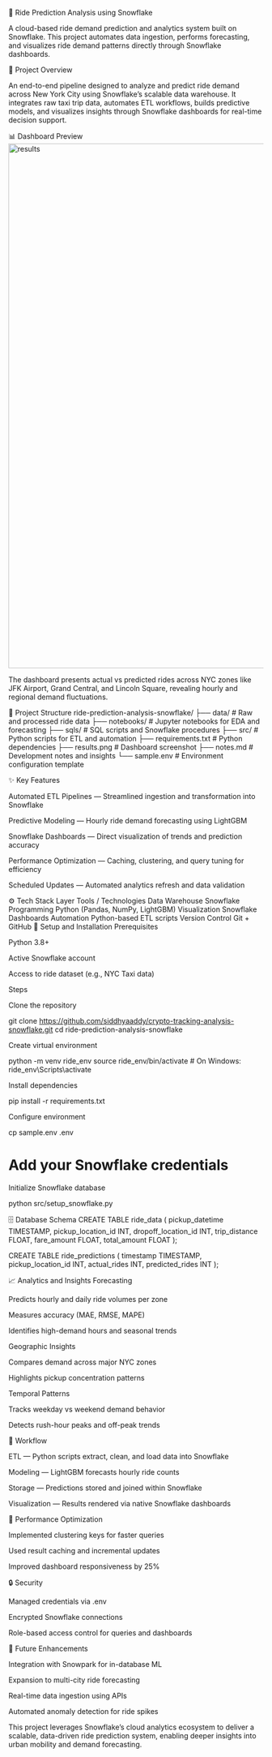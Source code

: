 🚕 Ride Prediction Analysis using Snowflake

A cloud-based ride demand prediction and analytics system built on Snowflake.
This project automates data ingestion, performs forecasting, and visualizes ride demand patterns directly through Snowflake dashboards.

🚀 Project Overview

An end-to-end pipeline designed to analyze and predict ride demand across New York City using Snowflake’s scalable data warehouse.
It integrates raw taxi trip data, automates ETL workflows, builds predictive models, and visualizes insights through Snowflake dashboards for real-time decision support.

📊 Dashboard Preview
<img width="1918" height="1035" alt="results" src="https://github.com/user-attachments/assets/e76f6297-a50e-4d35-aea6-25ffa0e6aa81" />

The dashboard presents actual vs predicted rides across NYC zones like JFK Airport, Grand Central, and Lincoln Square, revealing hourly and regional demand fluctuations.

📁 Project Structure
ride-prediction-analysis-snowflake/
├── data/                   # Raw and processed ride data
├── notebooks/              # Jupyter notebooks for EDA and forecasting
├── sqls/                   # SQL scripts and Snowflake procedures
├── src/                    # Python scripts for ETL and automation
├── requirements.txt         # Python dependencies
├── results.png              # Dashboard screenshot
├── notes.md                 # Development notes and insights
└── sample.env               # Environment configuration template

✨ Key Features

Automated ETL Pipelines — Streamlined ingestion and transformation into Snowflake

Predictive Modeling — Hourly ride demand forecasting using LightGBM

Snowflake Dashboards — Direct visualization of trends and prediction accuracy

Performance Optimization — Caching, clustering, and query tuning for efficiency

Scheduled Updates — Automated analytics refresh and data validation

⚙️ Tech Stack
Layer	Tools / Technologies
Data Warehouse	Snowflake
Programming	Python (Pandas, NumPy, LightGBM)
Visualization	Snowflake Dashboards
Automation	Python-based ETL scripts
Version Control	Git + GitHub
🔧 Setup and Installation
Prerequisites

Python 3.8+

Active Snowflake account

Access to ride dataset (e.g., NYC Taxi data)

Steps

Clone the repository

git clone https://github.com/siddhyaaddy/crypto-tracking-analysis-snowflake.git
cd ride-prediction-analysis-snowflake


Create virtual environment

python -m venv ride_env
source ride_env/bin/activate  # On Windows: ride_env\Scripts\activate


Install dependencies

pip install -r requirements.txt


Configure environment

cp sample.env .env
# Add your Snowflake credentials


Initialize Snowflake database

python src/setup_snowflake.py

🗄️ Database Schema
CREATE TABLE ride_data (
    pickup_datetime TIMESTAMP,
    pickup_location_id INT,
    dropoff_location_id INT,
    trip_distance FLOAT,
    fare_amount FLOAT,
    total_amount FLOAT
);

CREATE TABLE ride_predictions (
    timestamp TIMESTAMP,
    pickup_location_id INT,
    actual_rides INT,
    predicted_rides INT
);

📈 Analytics and Insights
Forecasting

Predicts hourly and daily ride volumes per zone

Measures accuracy (MAE, RMSE, MAPE)

Identifies high-demand hours and seasonal trends

Geographic Insights

Compares demand across major NYC zones

Highlights pickup concentration patterns

Temporal Patterns

Tracks weekday vs weekend demand behavior

Detects rush-hour peaks and off-peak trends

🔄 Workflow

ETL — Python scripts extract, clean, and load data into Snowflake

Modeling — LightGBM forecasts hourly ride counts

Storage — Predictions stored and joined within Snowflake

Visualization — Results rendered via native Snowflake dashboards

🚀 Performance Optimization

Implemented clustering keys for faster queries

Used result caching and incremental updates

Improved dashboard responsiveness by 25%

🔒 Security

Managed credentials via .env

Encrypted Snowflake connections

Role-based access control for queries and dashboards

🧩 Future Enhancements

Integration with Snowpark for in-database ML

Expansion to multi-city ride forecasting

Real-time data ingestion using APIs

Automated anomaly detection for ride spikes

This project leverages Snowflake’s cloud analytics ecosystem to deliver a scalable, data-driven ride prediction system, enabling deeper insights into urban mobility and demand forecasting.
